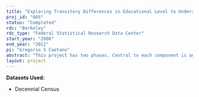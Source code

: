 ```yaml
---
title: "Exploring Transitory Differences in Educational Level to Understand Education Choice and Tiebout Choice"
proj_id: "605"
status: "Completed"
rdc: "Berkeley"
rdc_type: "Federal Statistical Research Data Center"
start_year: "2006"
end_year: "2012"
pi: "Gregorio S Caetano"
abstract: "This project has two phases. Central to each component is an innovative framework that will enable us to use cross-sectional data to address certain dynamic questions regarding education. This framework leverages the discontinuity in the year of school entry created by the school entry rules in most states. The 2000 decennial census long form sample is crucial for the implementation of this frame-work.  We will study some of the causal determinants and effects of schooling attainment, using the differences in schooling attainment as of a certain age that are created by the school entry laws.   Our proposed project will yield at least three benefits to the U.S. Census Bureau.  We will develop a modified proxy of the variable “labor market experience”.  We will develop a “modified potential experience” (MPE) variable that is a more accurate proxy for experience than the commonly used PE measure.  As part of the first phase of our project we will use the MPE variable to provide new evidence on the value of additional labor market experience. We intend to estimate the fraction of recent movers who would have responded to the Current Population Survey WHYMOVE question that they moved for reasons of the education of the children. The available responses to the WHYMOVE question exclude this possible answer, despite the fact that many families move to be closer to a desirable school. With the new imputed category, it will be possible to identify people who moved because of education for their children. As part of the second phase of the project we will use data from the census to summarize the characteristics of families who moved for education-related reasons (as opposed to other reasons) and develop reduced form and structural models of the process of residential mobility underlying Tiebout-style choice."
layout: project
---
```


**Datasets Used:**

  - Decennial Census 

